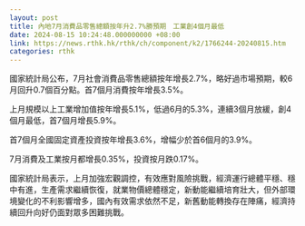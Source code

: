 ```yaml
---
layout: post
title: 內地7月消費品零售總額按年升2.7%勝預期　工業創4個月最低
date: 2024-08-15 10:24:48.000000000 +08:00
link: https://news.rthk.hk/rthk/ch/component/k2/1766244-20240815.htm
categories: rthk
---
```


國家統計局公布，7月社會消費品零售總額按年增長2.7%，略好過市場預期，較6月回升0.7個百分點。首7個月消費按年增長3.5%。

上月規模以上工業增加值按年增長5.1%，低過6月的5.3%，連續3個月放緩，創4個月最低，首7個月增長5.9%。

首7個月全國固定資產投資按年增長3.6%，增幅少於首6個月的3.9%。

7月消費及工業按月都增長0.35%，投資按月跌0.17%。

國家統計局表示，上月加強宏觀調控，有效應對風險挑戰，經濟運行總體平穩、穩中有進，生產需求繼續恢復，就業物價總體穩定，新動能繼續培育壯大，但外部環境變化的不利影響增多，國內有效需求依然不足，新舊動能轉換存在陣痛，經濟持續回升向好仍面對眾多困難挑戰。
